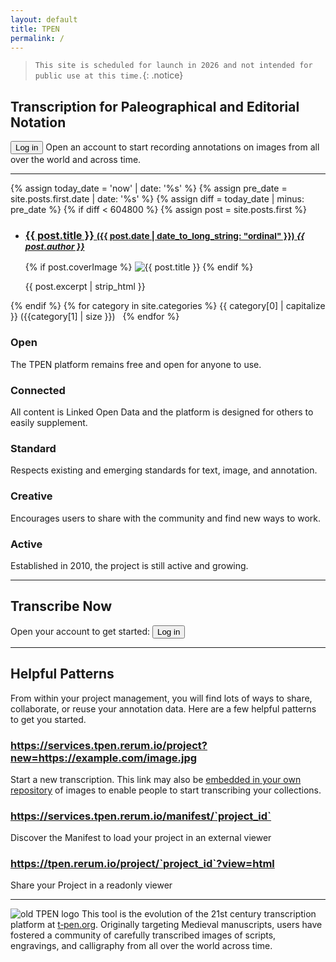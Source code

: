 ```yaml
---
layout: default
title: TPEN
permalink: /
---
```

> `This site is scheduled for launch in 2026 and not intended for public use at this time.`{: .notice}

## Transcription for Paleographical and Editorial Notation

<button role="button"> Log in </button>
Open an account to start recording annotations on images from all over the world and across time.

---
{% assign today_date = 'now' | date: '%s' %}
{% assign pre_date = site.posts.first.date | date: '%s' %}
{% assign diff = today_date | minus: pre_date %}
{% if diff < 604800 %}
  {% assign post = site.posts.first %}
<ul class="post-list">
    <li class="post-list-item">
      <h3>
        <a href="{{ post.url | absolute_url}}">{{ post.title }}
          <small>({{ post.date | date_to_long_string: "ordinal" }})
            <cite>{{ post.author }}</cite>
          </small>
        </a>
      </h3>
      {% if post.coverImage %}
      <img src="{{ post.coverImage }}" alt="{{ post.title }}" class="post-cover-image">
      {% endif %}
      <p>
        {{ post.excerpt | strip_html }}
      </p>
    </li>
  </ul>
{% endif %}
{% for category in site.categories %}
<a href="{{ site.baseurl }}/category/{{ category[0] }}" style="text-decoration: none;"> <i class="bi bi-bookmark-fill"></i> {{ category[0] | capitalize }} ({{category[1] | size }})</a> &nbsp;
{% endfor %}

<div class="gridly">

<div>
<h3>Open</h3>

The TPEN platform remains free and open for anyone to use.
</div>
<div>
<h3>Connected</h3>

All content is Linked Open Data and the platform is designed for others to easily supplement.
</div>

<div>
<h3>Standard</h3>

Respects existing and emerging standards for text, image, and annotation.
</div>

<div>
<h3>Creative</h3>

Encourages users to share with the community and find new ways to work.
</div>

<div>
<h3> Active </h3>

Established in 2010, the project is still active and growing. 
</div>
</div>

---

## Transcribe Now

Open your account to get started: <button role="button"> Log in </button>

---

## Helpful Patterns

From within your project management, you will find lots of ways to share, collaborate, or reuse your annotation data. 
Here are a few helpful patterns to get you started.

### https://services.tpen.rerum.io/project?new=https://example.com/image.jpg

Start a new transcription. This link may also be [embedded in your own repository](https://github.com/CenterForDigitalHumanities/TPEN3/issues/32) of images to enable people to start transcribing your collections.


### https://services.tpen.rerum.io/manifest/`project_id`

Discover the Manifest to load your project in an external viewer


### https://tpen.rerum.io/project/`project_id`?view=html

Share your Project in a readonly viewer

---

![old TPEN logo]({{site.baseurl}}/assets/img/tpen_clearShadowSmall.png)
This tool is the evolution of the 21st century transcription platform at [t‑pen.org](https://t-pen.org).
Originally targeting Medieval manuscripts, users have fostered a community of carefully
transcribed images of scripts, engravings, and calligraphy from all over the world across time.
